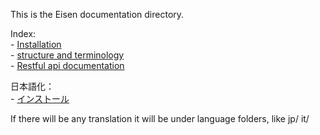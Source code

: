 This is the Eisen documentation directory.

Index:  
    - [Installation](installation.md)  
    - [structure and terminology](structure.md)  
    - [Restful api documentation](api.md)  

日本語化：  
    - [インストール](/jp/installation.md)    
  
If there will be any translation it will be under language folders,
like jp/ it/
